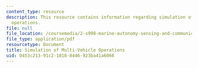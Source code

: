 ```yaml
---
content_type: resource
description: This resource contains information regarding simulation of multi-vehicle
  operations.
file: null
file_location: /coursemedia/2-s998-marine-autonomy-sensing-and-communications-spring-2012/0453c21391c218188446923ba41a6066_MIT2_S998S12_Lab07.pdf
file_type: application/pdf
resourcetype: Document
title: Simulation of Multi-Vehicle Operations
uid: 0453c213-91c2-1818-8446-923ba41a6066
---
```

